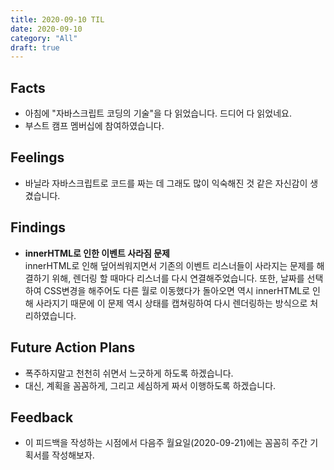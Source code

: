 ```yaml
---
title: 2020-09-10 TIL
date: 2020-09-10
category: "All"
draft: true
---
```


## Facts

- 아침에 "자바스크립트 코딩의 기술"을 다 읽었습니다. 드디어 다 읽었네요.
- 부스트 캠프 멤버십에 참여하였습니다.

## Feelings

- 바닐라 자바스크립트로 코드를 짜는 데 그래도 많이 익숙해진 것 같은 자신감이 생겼습니다.

## Findings

- **innerHTML로 인한 이벤트 사라짐 문제**  
  innerHTML로 인해 덮어씌워지면서 기존의 이벤트 리스너들이 사라지는 문제를 해결하기 위해, 렌더링 할 때마다 리스너를 다시 연결해주었습니다. 또한, 날짜를 선택하여 CSS변경을 해주어도 다른 월로 이동했다가 돌아오면 역시 innerHTML로 인해 사라지기 때문에 이 문제 역시 상태를 캡쳐링하여 다시 렌더링하는 방식으로 처리하였습니다.

## Future Action Plans

- 폭주하지말고 천천히 쉬면서 느긋하게 하도록 하겠습니다.
- 대신, 계획을 꼼꼼하게, 그리고 세심하게 짜서 이행하도록 하겠습니다.

## Feedback

- 이 피드백을 작성하는 시점에서 다음주 월요일(2020-09-21)에는 꼼꼼히 주간 기획서를 작성해보자.
